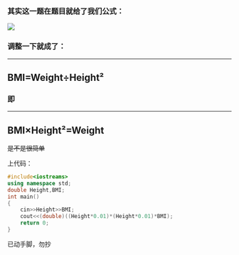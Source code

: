 ### 其实这一题在题目就给了我们公式：

![](https://cdn.luogu.org/upload/vjudge_pic/AT811/e70cf4f921a6764ac71953f030ac105645be6c90.png)

### 调整一下就成了：

------------
## BMI=Weight÷Height²
### 即
------------
## BMI×Height²=Weight

~~是不是很简单~~

上代码：
```cpp
#include<iostreams>
using namespace std;
double Height,BMI;
int main()
{
    cin>>Height>>BMI;
    cout<<(double)((Height*0.01)*(Height*0.01)*BMI);
    return 0;
}
```
已动手脚，勿抄